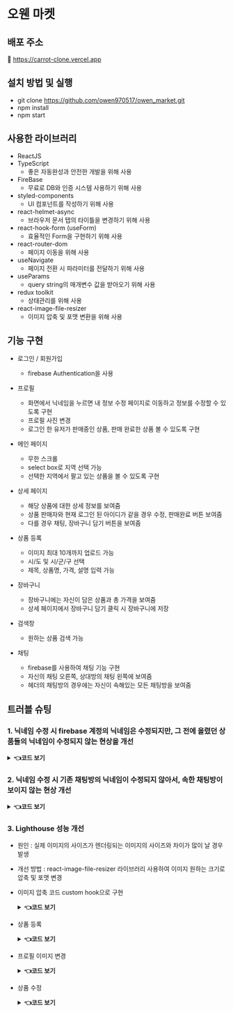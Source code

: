 # 오웬 마켓

## 배포 주소 

🔗 https://carrot-clone.vercel.app

## 설치 방법 및 실행

- git clone https://github.com/owen970517/owen_market.git
- npm install
- npm start

## 사용한 라이브러리

- ReactJS
- TypeScript 
    - 좋은 자동완성과 안전한 개발을 위해 사용
- FireBase 
    - 무료로 DB와 인증 시스템 사용하기 위해 사용
- styled-components
    - UI 컴포넌트를 작성하기 위해 사용
- react-helmet-async 
    - 브라우저 문서 탭의 타이틀을 변경하기 위해 사용
- react-hook-form (useForm)
    - 효율적인 Form을 구현하기 위해 사용
- react-router-dom
    - 페이지 이동을 위해 사용
- useNavigate
    - 페이지 전환 시 파라미터를 전달하기 위해 사용 
- useParams
    - query string의 매개변수 값을 받아오기 위해 사용 
- redux toolkit
    - 상태관리를 위해 사용 
- react-image-file-resizer
    - 이미지 압축 및 포맷 변환을 위해 사용

## 기능 구현 

- 로그인 / 회원가입
    - firebase Authentication을 사용 

- 프로필
    - 화면에서 닉네임을 누르면 내 정보 수정 페이지로 이동하고 정보를 수정할 수 있도록 구현 
    - 프로필 사진 변경
    - 로그인 한 유저가 판매중인 상품, 판매 완료한 상품 볼 수 있도록 구현

- 메인 페이지
    - 무한 스크롤
    - select box로 지역 선택 가능
    - 선택한 지역에서 팔고 있는 상품을 볼 수 있도록 구현 

- 상세 페이지
    - 해당 상품에 대한 상세 정보를 보여줌
    - 상품 판매자와 현재 로그인 된 아이디가 같을 경우 수정, 판매완료 버튼 보여줌
    - 다를 경우 채팅, 장바구니 담기 버튼을 보여줌

- 상품 등록 
    - 이미지 최대 10개까지 업로드 가능
    - 시/도 및 시/군/구 선택
    - 제목, 상품명, 가격, 설명 입력 가능 

- 장바구니 
    - 장바구니에는 자신이 담은 상품과 총 가격을 보여줌 
    - 상세 페이지에서 장바구니 담기 클릭 시 장바구니에 저장

- 검색창 
    - 원하는 상품 검색 가능
 
- 채팅
    - firebase를 사용하여 채팅 기능 구현
    - 자신의 채팅 오른쪽, 상대방의 채팅 왼쪽에 보여줌
    - 헤더의 채팅방의 경우에는 자신이 속해있는 모든 채팅방을 보여줌 


## 트러블 슈팅 

### 1. 닉네임 수정 시 firebase 계정의 닉네임은 수정되지만, 그 전에 올렸던 상품들의 닉네임이 수정되지 않는 현상을 개선
<details>
    <summary><b>👈코드 보기</b></summary>
    <div markdown="1">
        <ul>
            https://github.com/owen970517/owen_market/blob/47bbc85eb9507df782ad0d9008b6188817f27b99/src/Components/auth/Profile.tsx#L39-L50
        </ul>
        <ul>
            https://github.com/owen970517/owen_market/blob/39f4c342597a283f5e9c65a8354e060a0ff0e440/src/Components/auth/Profile.tsx#L97-L103
        </ul>
    </div>
</details>

### 2. 닉네임 수정 시 기존 채팅방의 닉네임이 수정되지 않아서, 속한 채팅방이 보이지 않는 현상 개선
<details>
    <summary><b>👈코드 보기</b></summary>
    <div markdown="1">
        <ul>
            https://github.com/owen970517/owen_market/blob/39f4c342597a283f5e9c65a8354e060a0ff0e440/src/Components/auth/Profile.tsx#L52-L65
        </ul>
        <ul>
            https://github.com/owen970517/owen_market/blob/39f4c342597a283f5e9c65a8354e060a0ff0e440/src/Components/auth/Profile.tsx#L97-L103
        </ul>
    </div>
</details>

### 3. Lighthouse 성능 개선

- 원인 : 실제 이미지의 사이즈가 렌더링되는 이미지의 사이즈와 차이가 많이 날 경우 발생
- 개선 방법 : react-image-file-resizer 라이브러리 사용하여 이미지 원하는 크기로 압축 및 포맷 변경 
- 이미지 압축 코드 custom hook으로 구현 
    <details>
        <summary><b>👈코드 보기</b></summary>
        <div markdown="1">
            <ul>
                https://github.com/owen970517/owen_market/blob/6329b77130013278cb5aa1170e8d8e894c984c64/src/hooks/useCompressImage.tsx#L1-L32
            </ul>
        </div>
    </details>

- 상품 등록
    <details>
        <summary><b>👈코드 보기</b></summary>
        <div markdown="1">
            <ul>
                https://github.com/owen970517/owen_market/blob/6329b77130013278cb5aa1170e8d8e894c984c64/src/pages/AddProduct.tsx#L33-L55
            </ul>
        </div>
    </details>

- 프로필 이미지 변경
    <details>
        <summary><b>👈코드 보기</b></summary>
        <div markdown="1">
            <ul>
                https://github.com/owen970517/owen_market/blob/6329b77130013278cb5aa1170e8d8e894c984c64/src/pages/Profile.tsx#L70-L80
            </ul>
        </div>
    </details>

- 상품 수정 
    <details>
        <summary><b>👈코드 보기</b></summary>
        <div markdown="1">
            <ul>
                https://github.com/owen970517/owen_market/blob/6329b77130013278cb5aa1170e8d8e894c984c64/src/pages/ModifyProduct.tsx#L42-L65
            </ul>
        </div>
    </details>
